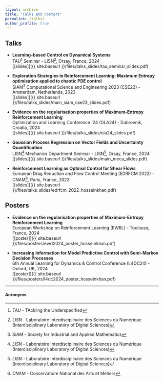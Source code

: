 ```yaml
---
layout: archive
title: "Talks and Posters"
permalink: /talks/
author_profile: true
---
```


<!--{% for post in site.talks reversed %}-->
<!--  {% include archive-single-talk.html %}-->
<!--{% endfor %}-->


## Talks

- **Learning-based Control on Dynamical Systems**  
TAU[^tau] Seminar - LISN[^lisn], Orsay, France, 2024  
[[slides]]({{ site.baseurl }}/files/talks_slides/tau_seminar_slides.pdf)

- **Exploration Strategies in Reinforcement Learning: Maximum Entropy optimisation applied to chaotic PDE control**  
SIAM[^siam] Computational Science and Engineering 2023 (CSE23) - Amsterdam, Netherlands, 2023    
[[slides]]({{ site.baseurl }}/files/talks_slides/main_siam_cse23_slides.pdf)

- **Evidence on the regularisation properties of Maximum-Entropy Reinforcement Learning**  
Optimization and Learning Conference ’24 (OLA24) - Dubrovnik, Croatia, 2024  
[[slides]]({{ site.baseurl }}/files/talks_slides/ola24_slides.pdf)

- **Gaussian Process Regression on Vector Fields and Uncertainty Quantification**    
LISN[^lisn] Mechanics Department Seminar - LISN[^lisn], Orsay, France, 2024  
[[slides]]({{ site.baseurl }}/files/talks_slides/main_meca_slides.pdf)

- **Reinforcement Learning as Optimal Control for Shear Flows**  
European Drag Reduction and Flow Control Meeting (EDRFCM 2022) - CNAM[^cnam], Paris, France, 2022      
[[slides]]({{ site.baseurl }}/files/talks_slides/edrfcm_2022_hosseinkhan.pdf)



## Posters

- **Evidence on the regularisation properties of Maximum-Entropy Reinforcement Learning**  
European Workshop on Reinforcement Learning (EWRL) - Toulouse, France, 2024  
[[poster]]({{ site.baseurl }}/files/posters/ewrl2024_poster_hosseinkhan.pdf)

- **Increasing Information for Model Predictive Control with Semi-Markov Decision Processes**  
6th Annual Learning for Dynamics & Control Conference (L4DC24) - Oxford, UK, 2024  
[[poster]]({{ site.baseurl }}/files/posters/l4dc2024_poster_hosseinkhan.pdf)

---

#### Acronyms
[^siam]: *SIAM* - Society for Industrial and Applied Mathematics  
[^tau]: *TAU* - TAckling the Underspecified
[^lisn]: *LISN* - Laboratoire Interdisciplinaire des Sciences du Numérique (Interdisciplinary Laboratory of Digital Sciences)
[^cnam]: *CNAM* - Conservatoire National des Arts et Métiers
